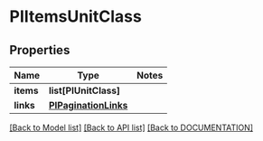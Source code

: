 # PIItemsUnitClass

## Properties
Name | Type | Notes
------------ | ------------- | -------------
**items** | **list[PIUnitClass]**
**links** | **[**PIPaginationLinks**](../models/PIPaginationLinks.md)**

[[Back to Model list]](../../DOCUMENTATION.md#documentation-for-models) [[Back to API list]](../../DOCUMENTATION.md#documentation-for-api-endpoints) [[Back to DOCUMENTATION]](../../DOCUMENTATION.md)
